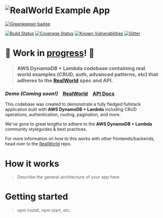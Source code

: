 # ![RealWorld Example App](https://rawgit.com/anishkny/realworld-dynamodb-lambda/master/lambda-node-logo.png)

[![Greenkeeper badge](https://badges.greenkeeper.io/anishkny/realworld-dynamodb-lambda.svg)](https://greenkeeper.io/)

[![Build Status](https://travis-ci.org/anishkny/realworld-dynamodb-lambda.svg?branch=master)](https://travis-ci.org/anishkny/realworld-dynamodb-lambda)
[![Coverage Status](https://coveralls.io/repos/github/anishkny/realworld-dynamodb-lambda/badge.svg?branch=master)](https://coveralls.io/github/anishkny/realworld-dynamodb-lambda?branch=master)
[![Known Vulnerabilities](https://snyk.io/test/github/anishkny/realworld-dynamodb-lambda/badge.svg)](https://snyk.io/test/github/anishkny/realworld-dynamodb-lambda)
[![Gitter](https://img.shields.io/gitter/room/realworld-dev/node-lambda-dynamodb.svg)](https://gitter.im/realworld-dev/node-lambda-dynamodb)

# 🚧 **Work in [progress](https://github.com/anishkny/realworld-dynamodb-lambda/projects/1)!** 🚧

> ### AWS DynamoDB + Lambda codebase containing real world examples (CRUD, auth, advanced patterns, etc) that adheres to the [RealWorld](https://github.com/gothinkster/realworld-example-apps) spec and API.


### *Demo (Coming soon!)*&nbsp;&nbsp;&nbsp;&nbsp;[RealWorld](https://github.com/gothinkster/realworld)&nbsp;&nbsp;&nbsp;&nbsp;[API Docs](https://anishkny.github.io/realworld-dynamodb-lambda/)


This codebase was created to demonstrate a fully fledged fullstack application built with **AWS DynamoDB + Lambda** including CRUD operations, authentication, routing, pagination, and more.

We've gone to great lengths to adhere to the **AWS DynamoDB + Lambda** community styleguides & best practices.

For more information on how to this works with other frontends/backends, head over to the [RealWorld](https://github.com/gothinkster/realworld) repo.


# How it works

> Describe the general architecture of your app here

# Getting started

> npm install, npm start, etc.
